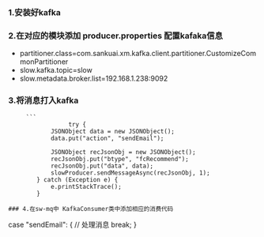 ### 1.安装好kafka

### 2.在对应的模块添加 producer.properties 配置kafaka信息



- partitioner.class=com.sankuai.xm.kafka.client.partitioner.CustomizeCommonPartitioner
- slow.kafka.topic=slow
- slow.metadata.broker.list=192.168.1.238:9092
### 3.将消息打入kafka

         ```
                     try {
				JSONObject data = new JSONObject();
				data.put("action", "sendEmail");

				JSONObject recJsonObj = new JSONObject();
				recJsonObj.put("btype", "fcRecommend");
				recJsonObj.put("data", data);
				slowProducer.sendMessageAsync(recJsonObj, 1);
			} catch (Exception e) {
				e.printStackTrace();
			}
```
### 4.在sw-mq中 KafkaConsumer类中添加相应的消费代码
```
 case "sendEmail": {
       // 处理消息
         break;
      }
```
			